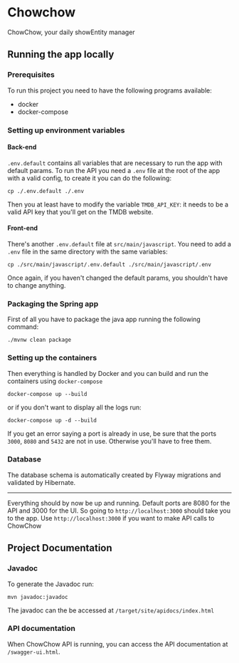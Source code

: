 # Chowchow
ChowChow, your daily showEntity manager

## Running the app locally

### Prerequisites
To run this project you need to have the following programs available:
- docker
- docker-compose

### Setting up environment variables

#### Back-end
`.env.default` contains all variables that are necessary to run the app with default params.
To run the API you need a `.env` file at the root of the app with a valid config, to create it you can do the following:
```
cp ./.env.default ./.env
```
Then you at least have to modify the variable `TMDB_API_KEY`: it needs to be a valid API key that you'll get on the TMDB website.

#### Front-end
There's another `.env.default` file at `src/main/javascript`. 
You need to add a `.env` file in the same directory with the same variables:
```
cp ./src/main/javascript/.env.default ./src/main/javascript/.env
```
Once again, if you haven't changed the default params, you shouldn't have to change anything.

### Packaging the Spring app
First of all you have to package the java app running the following command:
```
./mvnw clean package
```

### Setting up the containers
Then everything is handled by Docker and you can build and run the containers using `docker-compose`
```
docker-compose up --build
```
or if you don't want to display all the logs run:
```
docker-compose up -d --build
```
If you get an error saying a port is already in use, be sure that the ports `3000`, `8080` and `5432` are not in use.
Otherwise you'll have to free them.

### Database
The database schema is automatically created by Flyway migrations 
and validated by Hibernate.

---

Everything should by now be up and running. 
Default ports are 8080 for the API and 3000 for the UI.
So going to `http://localhost:3000` should take you to the app.
Use `http://localhost:3000` if you want to make API calls to ChowChow

## Project Documentation

### Javadoc
To generate the Javadoc run:
```
mvn javadoc:javadoc
```
The javadoc can the be accessed at `/target/site/apidocs/index.html
`
### API documentation
When ChowChow API is running, you can access the API documentation at `/swagger-ui.html`.